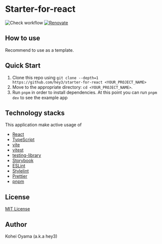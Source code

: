 # Starter-for-react

![Check workflow](https://github.com//hey3/starter-for-react/actions/workflows/check.yml/badge.svg)
[![Renovate](https://img.shields.io/badge/renovate-enabled-brightgreen.svg)](https://renovatebot.com)

## How to use

Recommend to use as a template.

## Quick Start

1. Clone this repo using `git clone --depth=1 https://github.com/hey3/starter-for-react <YOUR_PROJECT_NAME>`
2. Move to the appropriate directory: `cd <YOUR_PROJECT_NAME>`.
3. Run `pnpm` in order to install dependencies. At this point you can run `pnpm dev` to see the example app

## Technology stacks

This application make active usage of

- [React](https://reactjs.org/)
- [TypeScript](https://www.typescriptlang.org/)
- [vite](https://ja.vitejs.dev/)
- [vitest](https://vitest.dev/)
- [testing-library](https://testing-library.com/docs/react-testing-library/intro/)
- [Storybook](https://storybook.js.org/)
- [ESLint](https://eslint.org/)
- [Stylelint](https://stylelint.io/)
- [Prettier](https://prettier.io/)
- [pnpm](https://pnpm.io/)

## License

[MIT License](https://github.com/hey3/starter-for-react/blob/main/LICENSE)

## Author

Kohei Oyama (a.k.a hey3)
